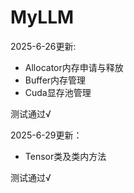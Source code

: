 # MyLLM

2025-6-26更新:
- Allocator内存申请与释放
- Buffer内存管理
- Cuda显存池管理

测试通过√

2025-6-29更新：
- Tensor类及类内方法

测试通过√
